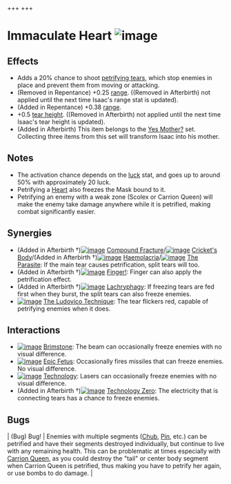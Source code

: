 +++
+++

 # Immaculate Heart ![image](/image/Immaculate_Heart.png) 


Effects
---------


* Adds a 20% chance to shoot [petrifying tears](/wiki/Petrification "Petrification"), which stop enemies in place and prevent them from moving or attacking.
* (Removed in Repentance) +0.25 [range](/wiki/Range "Range"). ((Removed in Afterbirth) not applied until the next time Isaac's range stat is updated).
* (Added in Repentance) +0.38 [range](/wiki/Range "Range").
* +0.5 [tear height](/wiki/Tear_height "Tear height"). ((Removed in Afterbirth) not applied until the next time Isaac's tear height is updated).
* (Added in Afterbirth) This item belongs to the [Yes Mother?](/wiki/Yes_Mother%3F "Yes Mother?") set. Collecting three items from this set will transform Isaac into his mother.


Notes
-------


* The activation chance depends on the [luck](/wiki/Luck "Luck") stat, and goes up to around 50% with approximately 20 luck.
* Petrifying a [Heart](/wiki/Mask_%2B_Heart "Mask + Heart") also freezes the Mask bound to it.
* Petrifying an enemy with a weak zone (Scolex or Carrion Queen) will make the enemy take damage anywhere while it is petrified, making combat significantly easier.


Synergies
-----------


* (Added in Afterbirth †)[![image](/image/Compound_Fracture.png)](/wiki/Compound_Fracture "Compound Fracture") [Compound Fracture](/wiki/Compound_Fracture "Compound Fracture")/[![image](/image/Cricket%27s_Body.png)](/wiki/Cricket%27s_Body "Cricket's Body") [Cricket's Body](/wiki/Cricket%27s_Body "Cricket's Body")/(Added in Afterbirth †)[![image](/image/Haemolacria.png)](/wiki/Haemolacria "Haemolacria") [Haemolacria](/wiki/Haemolacria "Haemolacria")/[![image](/image/The_Parasite.png)](/wiki/The_Parasite "The Parasite") [The Parasite](/wiki/The_Parasite "The Parasite"): If the main tear causes petrification, split tears will too.
* (Added in Afterbirth †)[![image](/image/Finger!.png)](/wiki/Finger! "Finger!") [Finger!](/wiki/Finger! "Finger!"): Finger can also apply the petrification effect.
* (Added in Afterbirth †)[![image](/image/Lachryphagy.png)](/wiki/Lachryphagy "Lachryphagy") [Lachryphagy](/wiki/Lachryphagy "Lachryphagy"): If freezing tears are fed first when they burst, the split tears can also freeze enemies.
* [![image](/image/The_Ludovico_Technique.png)](/wiki/The_Ludovico_Technique "The Ludovico Technique") [The Ludovico Technique](/wiki/The_Ludovico_Technique "The Ludovico Technique"): The tear flickers red, capable of petrifying enemies when it does.


Interactions
--------------


* [![image](/image/Brimstone.png)](/wiki/Brimstone "Brimstone") [Brimstone](/wiki/Brimstone "Brimstone"): The beam can occasionally freeze enemies with no visual difference.
* [![image](/image/Epic_Fetus.png)](/wiki/Epic_Fetus "Epic Fetus") [Epic Fetus](/wiki/Epic_Fetus "Epic Fetus"): Occasionally fires missiles that can freeze enemies. No visual difference.
* [![image](/image/Technology.png)](/wiki/Technology "Technology") [Technology](/wiki/Technology "Technology"): Lasers can occasionally freeze enemies with no visual difference.
* (Added in Afterbirth †)[![image](/image/Technology_Zero.png)](/wiki/Technology_Zero "Technology Zero") [Technology Zero](/wiki/Technology_Zero "Technology Zero"): The electricity that is connecting tears has a chance to freeze enemies.


Bugs
------




| (Bug) Bug!
 | Enemies with multiple segments ([Chub](/wiki/Chub "Chub"), [Pin](/wiki/Pin "Pin"), etc.) can be petrified and have their segments destroyed individually, but continue to live with any remaining health. This can be problematic at times especially with [Carrion Queen](/wiki/Carrion_Queen "Carrion Queen"), as you could destroy the "tail" or center body segment when Carrion Queen is petrified, thus making you have to petrify her again, or use bombs to do damage.
 |



